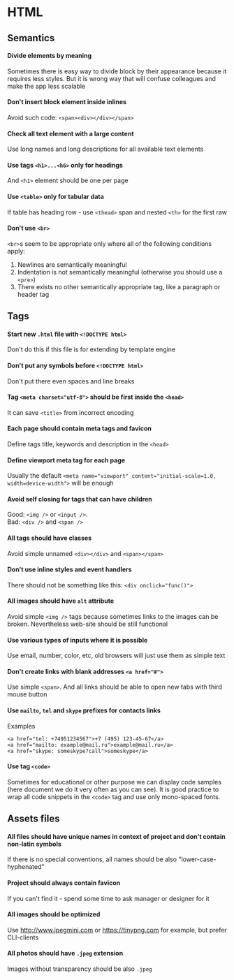 # HTML

## Semantics

#### Divide elements by meaning
 Sometimes there is easy way to divide block by their appearance because it requires less styles. But it is wrong way that will confuse colleagues and make the app less scalable

#### Don't insert block element inside inlines
 Avoid such code: `<span><div></div></span>`

#### Check all text element with a large content
 Use long names and long descriptions for all available text elements

#### Use tags `<h1>...<h6>` only for headings
 And `<h1>` element should be one per page

#### Use `<table>` only for tabular data
 If table has heading row - use `<thead>` span and nested `<th>` for the first raw

#### Don't use `<br>`
 `<br>`s seem to be appropriate only where all of the following conditions apply:
 1. Newlines are semantically meaningful
 2. Indentation is not semantically meaningful (otherwise you should use a `<pre>`)
 3. There exists no other semantically appropriate tag, like a paragraph or header tag

## Tags
#### Start new `.html` file with `<!DOCTYPE html>`
 Don't do this if this file is for extending by template engine

#### Don't put any symbols before `<!DOCTYPE html>`
 Don't put there even spaces and line breaks

#### Tag `<meta charset="utf-8">` should be first inside the `<head>`
 It can save `<title>` from incorrect encoding

#### Each page should contain meta tags and favicon
 Define tags title, keywords and description in the `<head>`

#### Define viewport meta tag for each page
 Usually the default `<meta name="viewport" content="initial-scale=1.0, width=device-width">` will be enough

#### Avoid self closing for tags that can have children
 Good: `<img />` or `<input />`.  
 Bad: `<div />` and `<span />`

#### All tags should have classes
Avoid simple unnamed `<div></div>` and `<span></span>`

#### Don't use inline styles and event handlers
 There should not be something like this: `<div onclick="func()">`

#### All images should have `alt` attribute
 Avoid simple `<img />` tags because sometimes links to the images can be broken. Nevertheless web-site should be still functional

#### Use various types of inputs where it is possible
 Use email, number, color, etc, old browsers will just use them as simple text

#### Don't create links with blank addresses `<a href="#">`
 Use simple `<span>`. And all links should be able to open new tabs with third mouse button

#### Use `mailto`, `tel` and `skype` prefixes for contacts links
 Examples
```
<a href="tel: +74951234567">+7 (495) 123-45-67</a>
<a href="mailto: example@mail.ru">example@mail.ru</a>
<a href="skype: someskype?call">someskype</a>
```

#### Use tag `<code>`
 Sometimes for educational or other purpose we can display code samples (here document we do it very often as you can see). It is good practice to wrap all code snippets in the `<code>` tag and use only mono-spaced fonts.

## Assets files
#### All files should have unique names in context of project and don't contain non-latin symbols
 If there is no special conventions, all names should be also "lower-case-hyphenated"

#### Project should always contain favicon
 If you can't find it - spend some time to ask manager or designer for it

#### All images should be optimized
 Use http://www.jpegmini.com or https://tinypng.com for example, but prefer CLI-clients

#### All photos should have `.jpeg` extension
 Images without transparency should be also `.jpeg`

